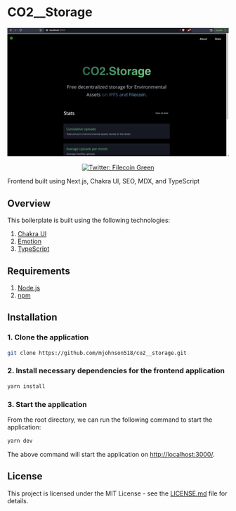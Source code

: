 # CO2__Storage

![CO2.Storage](/co2.storage.png)

<p align="center">
  <a href="https://twitter.com/filecoingreen">
    <img
      alt="Twitter: Filecoin Green"
      src="https://img.shields.io/twitter/follow/filecoingreen.svg?style=social"
      target="_blank"
    />
  </a>
</p>

Frontend built using Next.js, Chakra UI, SEO, MDX, and TypeScript

## Overview

This boilerplate is built using the following technologies:

1. [Chakra UI](https://chakra-ui.com/)
2. [Emotion](https://emotion.sh/)
3. [TypeScript](https://www.typescriptlang.org/)

## Requirements

1. [Node.js](https://nodejs.org/)
2. [npm](https://www.npmjs.com/)

## Installation

### 1. **Clone the application**

```sh
git clone https://github.com/mjohnson518/co2__storage.git
```

### 2. **Install necessary dependencies for the frontend application**

```sh
yarn install
```

### 3. **Start the application**

From the root directory, we can run the following command to start the application:

```sh
yarn dev
```

The above command will start the application on [http://localhost:3000/](http://localhost:3000).

## License

This project is licensed under the MIT License - see the [LICENSE.md](LICENSE.md) file for details.
